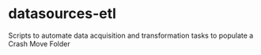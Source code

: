 # datasources-etl
Scripts to automate data acquisition and transformation tasks to populate a Crash Move Folder
